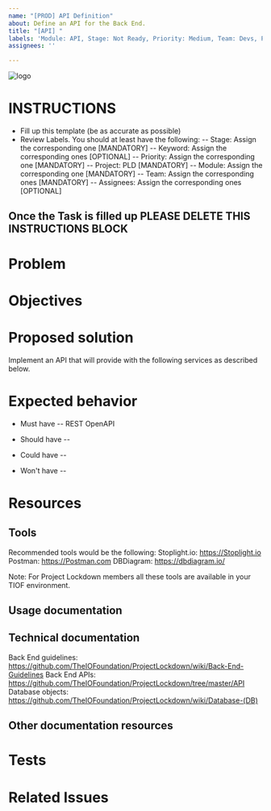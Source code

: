 ```yaml
---
name: "[PROD] API Definition"
about: Define an API for the Back End.
title: "[API] "
labels: 'Module: API, Stage: Not Ready, Priority: Medium, Team: Devs, Project: PLD'
assignees: ''

---
```


![logo](https://user-images.githubusercontent.com/9198668/85232285-68543380-b430-11ea-8353-1aafb79baf78.png) 

# INSTRUCTIONS
- Fill up this template (be as accurate as possible)
- Review Labels. You should at least have the following:
 -- Stage: Assign the corresponding one [MANDATORY]
 -- Keyword: Assign the corresponding ones [OPTIONAL]
 -- Priority: Assign the corresponding one [MANDATORY] 
 -- Project: PLD [MANDATORY]
 -- Module: Assign the corresponding one [MANDATORY]
 -- Team: Assign the corresponding ones [MANDATORY]
 -- Assignees: Assign the corresponding ones [OPTIONAL]

Once the Task is filled up PLEASE DELETE THIS INSTRUCTIONS BLOCK
---

# Problem


# Objectives


# Proposed solution
Implement an API that will provide with the following services as described below.

# Expected behavior
- Must have
 -- REST OpenAPI 


- Should have
 -- 

- Could have
 -- 

- Won't have
 -- 


# Resources
## Tools
Recommended tools would be the following:
Stoplight.io: https://Stoplight.io
Postman: https://Postman.com 
DBDiagram: https://dbdiagram.io/

Note: For Project Lockdown members all these tools are available in your TIOF environment.

## Usage documentation

## Technical documentation
Back End guidelines: https://github.com/TheIOFoundation/ProjectLockdown/wiki/Back-End-Guidelines
Back End APIs: https://github.com/TheIOFoundation/ProjectLockdown/tree/master/API
Database objects: https://github.com/TheIOFoundation/ProjectLockdown/wiki/Database-(DB)

## Other documentation resources

# Tests

# Related Issues
